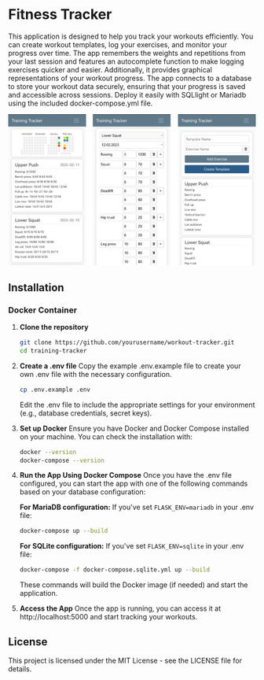 # Fitness Tracker

This application is designed to help you track your workouts efficiently.
You can create workout templates, log your exercises, and monitor your progress over time. The app remembers the
weights and repetitions from your last session and features an autocomplete function to make logging exercises quicker and easier.
Additionally, it provides graphical representations of your workout progress. The app connects to a database to store your workout data securely,
ensuring that your progress is saved and accessible across sessions.
Deploy it easily with SQLlight or Mariadb using the included docker-compose.yml file.

<img src="./images/app_graphic.png" alt="isolated"/>


## Installation

### Docker Container

1. **Clone the repository**
   ```bash
   git clone https://github.com/yourusername/workout-tracker.git
   cd training-tracker
   ```

2. **Create a .env file**
   Copy the example .env.example file to create your own .env file with the necessary configuration.
   ```bash
   cp .env.example .env
   ```
   Edit the .env file to include the appropriate settings for your environment (e.g., database credentials, secret keys).

3. **Set up Docker**
   Ensure you have Docker and Docker Compose installed on your machine. You can check the installation with:
   ```bash
   docker --version
   docker-compose --version
   ```

4. **Run the App Using Docker Compose**
   Once you have the .env file configured, you can start the app with one of the following commands based on your database configuration:

   **For MariaDB configuration:**
   If you've set `FLASK_ENV=mariadb` in your .env file:
   ```bash
   docker-compose up --build
   ```

   **For SQLite configuration:**
   If you've set `FLASK_ENV=sqlite` in your .env file:
   ```bash
   docker-compose -f docker-compose.sqlite.yml up --build
   ```

   These commands will build the Docker image (if needed) and start the application.

5. **Access the App**
   Once the app is running, you can access it at http://localhost:5000 and start tracking your workouts.


## License
This project is licensed under the MIT License - see the LICENSE file for details.
